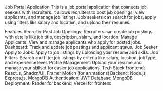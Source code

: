 
Job Portal Application
This is a job portal application that connects job seekers with recruiters. It allows recruiters to post job openings, view applicants, and manage job listings. Job seekers can search for jobs, apply using filters like salary and location, and upload their resumes.

Features
Recruiter
Post Job Openings: Recruiters can create job postings with details like job title, description, salary, and location.
Manage Applicants: View and manage applicants who apply for posted jobs.
Dashboard: Track and update job postings and applicant status.
Job Seeker
Apply to Jobs: Apply to job listings by uploading your resume and skills.
Job Filters: Search and filter job listings by criteria like salary, location, job type, and experience level.
Profile Management: Upload your resume and manage your skillset for easier job applications.
Tech Stack
Frontend: React.js, Shadcn/UI, Framer Motion (for animations)
Backend: Node.js, Express.js, MongoDB
Authentication: JWT
Database: MongoDB
Deployment: Render for backend, Vercel for frontend
